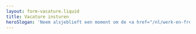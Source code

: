 ```yaml
---
layout: form-vacature.liquid
title: Vacature insturen
heroSlogan: 'Neem alsjeblieft een moment om de <a href="/nl/werk-en-freelance/vacature-plaatsen/voorwaarden">voorwaarden</a> te lezen!'
---
```


